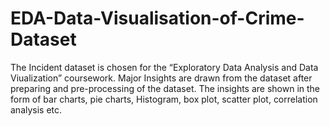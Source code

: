 # EDA-Data-Visualisation-of-Crime-Dataset
The Incident dataset is chosen for the “Exploratory Data Analysis and Data Viualization” coursework. Major Insights are drawn from the dataset after preparing and pre-processing of the dataset. The insights are shown in the form of bar charts, pie charts, Histogram, box plot, scatter plot, correlation analysis etc.

